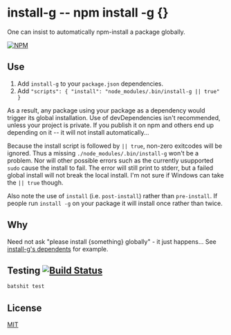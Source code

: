 # install-g -- npm install -g {}

One can insist to automatically npm-install a package globally.

[![NPM](https://nodei.co/npm/install-g.png?mini=true)](https://www.npmjs.org/package/install-g)

## Use

1. Add `install-g` to your `package.json` dependencies.
2. Add `"scripts": { "install": "node_modules/.bin/install-g || true" }`

As a result, any package using your package as a dependency would trigger its global installation.
Use of devDependencies isn't recommended, unless your project is private.
If you publish it on npm and others end up depending on it -- it will not install automatically...

Because the install script is followed by `|| true`, non-zero exitcodes will be ignored.
Thus a missing `./node_modules/.bin/install-g` won't be a problem.  Nor will other possible errors
such as the currently usupported `sudo` cause the install to fail.  The error will still print
to stderr, but a failed global install will not break the local install.
I'm not sure if Windows can take the `|| true` though.

Also note the use of `install` (i.e. `post-install`) rather than `pre-install`.
If people run `install -g` on your package it will install once rather than twice.

## Why

Need not ask "please install {something} globally" - it just happens...
See [install-g's dependents](https://www.npmjs.org/package/install-g) for example.

## Testing [![Build Status](https://img.shields.io/travis/orlin/install-g.svg?style=flat)](http://travis-ci.org/orlin/install-g)

```sh
batshit test
```

## License

[MIT](http://orlin.mit-license.org)
